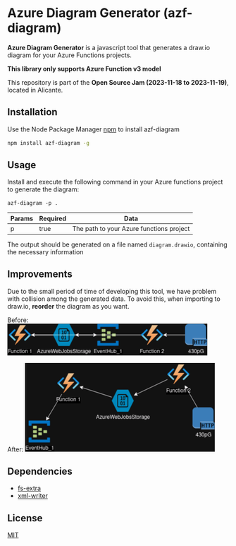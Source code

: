 # Azure Diagram Generator (azf-diagram)

**Azure Diagram Generator** is a javascript tool that generates a draw.io diagram for your Azure Functions projects.

**This library only supports Azure Function v3 model**

This repository is part of the **Open Source Jam (2023-11-18 to 2023-11-19)**, located in Alicante.

## Installation

Use the Node Package Manager [npm](https://www.npmjs.com/) to install azf-diagram

```bash
npm install azf-diagram -g
```

## Usage

Install and execute the following command in your Azure functions project to generate the diagram:

```shell
azf-diagram -p .
```

| Params | Required | Data                                     |
| ------ | -------- | ---------------------------------------- |
| p      | true     | The path to your Azure functions project |

The output should be generated on a file named `diagram.drawio`, containing the necessary information

## Improvements

Due to the small period of time of developing this tool, we have problem with collision among the generated data.
To avoid this, when importing to draw.io, **reorder** the diagram as you want.

Before:
![Before reorder](assets/diagram-unordered-dark.png)

After:
![After reorder](assets/diagram-ordered-dark.png)

## Dependencies

- [fs-extra](https://www.npmjs.com/package/fs-extra)
- [xml-writer](https://www.npmjs.com/package/xml-writer)

## License

[MIT](https://choosealicense.com/licenses/mit/)